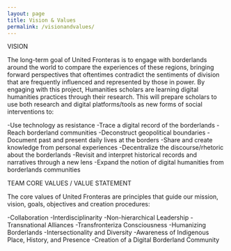 ```yaml
---
layout: page
title: Vision & Values
permalink: /visionandvalues/
---
```

VISION

The long-term goal of United Fronteras is to engage with borderlands around the world to compare the experiences of these regions, bringing forward perspectives that oftentimes contradict the sentiments of division that are frequently influenced and represented by those in power. By engaging with this project, Humanities scholars are learning digital humanities practices through their research. This will prepare scholars to use both research and digital platforms/tools as new forms of social interventions to:

-Use technology as resistance
-Trace a digital record of the borderlands
-Reach borderland communities
-Deconstruct geopolitical boundaries
-Document past and present daily lives at the borders
-Share and create knowledge from personal experiences
-Decentralize the discourse/rhetoric about the borderlands
-Revisit and interpret historical records and narratives through a new lens
-Expand the notion of digital humanities from borderlands communities

TEAM CORE VALUES / VALUE STATEMENT

The core values of  United Fronteras are principles that guide our mission, vision, goals, objectives and creation procedures:

-Collaboration
-Interdisciplinarity
-Non-hierarchical Leadership
-Transnational Alliances
-Transfronteriza Consciousness
-Humanizing Borderlands
-Intersectionality and Diversity
-Awareness of Indigenous Place, History, and Presence
-Creation of a Digital Borderland Community
